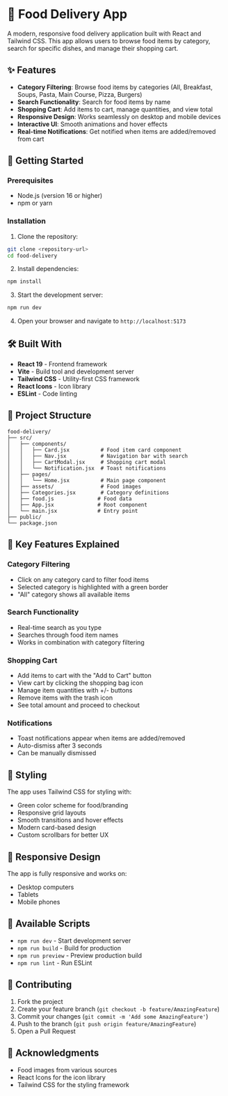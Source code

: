 # 🍕 Food Delivery App

A modern, responsive food delivery application built with React and Tailwind CSS. This app allows users to browse food items by category, search for specific dishes, and manage their shopping cart.

## ✨ Features

- **Category Filtering**: Browse food items by categories (All, Breakfast, Soups, Pasta, Main Course, Pizza, Burgers)
- **Search Functionality**: Search for food items by name
- **Shopping Cart**: Add items to cart, manage quantities, and view total
- **Responsive Design**: Works seamlessly on desktop and mobile devices
- **Interactive UI**: Smooth animations and hover effects
- **Real-time Notifications**: Get notified when items are added/removed from cart

## 🚀 Getting Started

### Prerequisites

- Node.js (version 16 or higher)
- npm or yarn

### Installation

1. Clone the repository:
```bash
git clone <repository-url>
cd food-delivery
```

2. Install dependencies:
```bash
npm install
```

3. Start the development server:
```bash
npm run dev
```

4. Open your browser and navigate to `http://localhost:5173`

## 🛠️ Built With

- **React 19** - Frontend framework
- **Vite** - Build tool and development server
- **Tailwind CSS** - Utility-first CSS framework
- **React Icons** - Icon library
- **ESLint** - Code linting

## 📁 Project Structure

```
food-delivery/
├── src/
│   ├── components/
│   │   ├── Card.jsx          # Food item card component
│   │   ├── Nav.jsx           # Navigation bar with search
│   │   ├── CartModal.jsx     # Shopping cart modal
│   │   └── Notification.jsx  # Toast notifications
│   ├── pages/
│   │   └── Home.jsx          # Main page component
│   ├── assets/               # Food images
│   ├── Categories.jsx        # Category definitions
│   ├── food.js              # Food data
│   ├── App.jsx              # Root component
│   └── main.jsx             # Entry point
├── public/
└── package.json
```

## 🎯 Key Features Explained

### Category Filtering
- Click on any category card to filter food items
- Selected category is highlighted with a green border
- "All" category shows all available items

### Search Functionality
- Real-time search as you type
- Searches through food item names
- Works in combination with category filtering

### Shopping Cart
- Add items to cart with the "Add to Cart" button
- View cart by clicking the shopping bag icon
- Manage item quantities with +/- buttons
- Remove items with the trash icon
- See total amount and proceed to checkout

### Notifications
- Toast notifications appear when items are added/removed
- Auto-dismiss after 3 seconds
- Can be manually dismissed

## 🎨 Styling

The app uses Tailwind CSS for styling with:
- Green color scheme for food/branding
- Responsive grid layouts
- Smooth transitions and hover effects
- Modern card-based design
- Custom scrollbars for better UX

## 📱 Responsive Design

The app is fully responsive and works on:
- Desktop computers
- Tablets
- Mobile phones

## 🔧 Available Scripts

- `npm run dev` - Start development server
- `npm run build` - Build for production
- `npm run preview` - Preview production build
- `npm run lint` - Run ESLint

## 🤝 Contributing

1. Fork the project
2. Create your feature branch (`git checkout -b feature/AmazingFeature`)
3. Commit your changes (`git commit -m 'Add some AmazingFeature'`)
4. Push to the branch (`git push origin feature/AmazingFeature`)
5. Open a Pull Request


## 🙏 Acknowledgments

- Food images from various sources
- React Icons for the icon library
- Tailwind CSS for the styling framework
